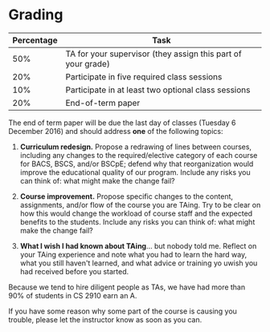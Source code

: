 Grading
=======

Percentage | Task
-----------|------
50%        | TA for your supervisor (they assign this part of your grade)
20%        | Participate in five required class sessions
10%        | Participate in at least two optional class sessions
20%        | End-of-term paper

The end of term paper will be due the last day of classes (Tuesday 6 December 2016) and should address **one** of the following topics:
    
1.  **Curriculum redesign.**  Propose a redrawing of lines between courses, including any changes to the required/elective category of each course for BACS, BSCS, and/or BSCpE; defend why that reorganization would improve the educational quality of our program. Include any risks you can think of: what might make the change fail?

2.  **Course improvement.**  Propose specific changes to the content, assignments, and/or flow of the course you are TAing. Try to be clear on how this would change the workload of course staff and the expected benefits to the students. Include any risks you can think of: what might make the change fail?

3.  **What I wish I had known about TAing**… but nobody told me. Reflect on your TAing experience and note what you had to learn the hard way, what you still haven't learned, and what advice or training yo uwish you had received before you started.


Because we tend to hire diligent people as TAs, we have had more than 90% of students in CS 2910 earn an A.

If you have some reason why some part of the course is causing you trouble, please let the instructor know as soon as you can.
